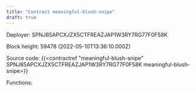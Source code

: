 ```yaml
---
title: "Contract meaningful-blush-snipe"
draft: true
---
```

Deployer: SPNJ85APCXJZX5CTFREAZJAP1W3RY7RG77F0F58K


 



Block height: 59478 (2022-05-10T13:36:10.000Z)

Source code: {{<contractref "meaningful-blush-snipe" SPNJ85APCXJZX5CTFREAZJAP1W3RY7RG77F0F58K meaningful-blush-snipe>}}

Functions:



